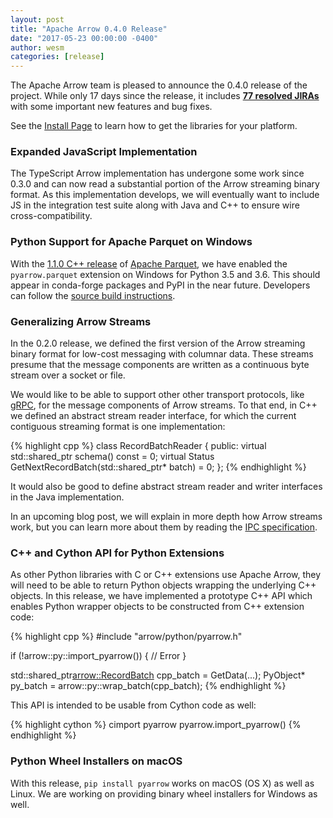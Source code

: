 ```yaml
---
layout: post
title: "Apache Arrow 0.4.0 Release"
date: "2017-05-23 00:00:00 -0400"
author: wesm
categories: [release]
---
```

<!--
{% comment %}
Licensed to the Apache Software Foundation (ASF) under one or more
contributor license agreements.  See the NOTICE file distributed with
this work for additional information regarding copyright ownership.
The ASF licenses this file to you under the Apache License, Version 2.0
(the "License"); you may not use this file except in compliance with
the License.  You may obtain a copy of the License at

http://www.apache.org/licenses/LICENSE-2.0

Unless required by applicable law or agreed to in writing, software
distributed under the License is distributed on an "AS IS" BASIS,
WITHOUT WARRANTIES OR CONDITIONS OF ANY KIND, either express or implied.
See the License for the specific language governing permissions and
limitations under the License.
{% endcomment %}
-->

The Apache Arrow team is pleased to announce the 0.4.0 release of the
project. While only 17 days since the release, it includes [**77 resolved
JIRAs**][1] with some important new features and bug fixes.

See the [Install Page][6] to learn how to get the libraries for your platform.

### Expanded JavaScript Implementation

The TypeScript Arrow implementation has undergone some work since 0.3.0 and can
now read a substantial portion of the Arrow streaming binary format. As this
implementation develops, we will eventually want to include JS in the
integration test suite along with Java and C++ to ensure wire
cross-compatibility.

### Python Support for Apache Parquet on Windows

With the [1.1.0 C++ release][7] of [Apache Parquet][8], we have enabled the
`pyarrow.parquet` extension on Windows for Python 3.5 and 3.6. This should
appear in conda-forge packages and PyPI in the near future. Developers can
follow the [source build instructions][9].

### Generalizing Arrow Streams

In the 0.2.0 release, we defined the first version of the Arrow streaming
binary format for low-cost messaging with columnar data. These streams presume
that the message components are written as a continuous byte stream over a
socket or file.

We would like to be able to support other other transport protocols, like
[gRPC][3], for the message components of Arrow streams. To that end, in C++ we
defined an abstract stream reader interface, for which the current contiguous
streaming format is one implementation:

{% highlight cpp %}
class RecordBatchReader {
 public:
  virtual std::shared_ptr<Schema> schema() const = 0;
  virtual Status GetNextRecordBatch(std::shared_ptr<RecordBatch>* batch) = 0;
};
{% endhighlight %}

It would also be good to define abstract stream reader and writer interfaces in
the Java implementation.

In an upcoming blog post, we will explain in more depth how Arrow streams work,
but you can learn more about them by reading the [IPC specification][4].

### C++ and Cython API for Python Extensions

As other Python libraries with C or C++ extensions use Apache Arrow, they will
need to be able to return Python objects wrapping the underlying C++
objects. In this release, we have implemented a prototype C++ API which enables
Python wrapper objects to be constructed from C++ extension code:

{% highlight cpp %}
#include "arrow/python/pyarrow.h"

if (!arrow::py::import_pyarrow()) {
  // Error
}

std::shared_ptr<arrow::RecordBatch> cpp_batch = GetData(...);
PyObject* py_batch = arrow::py::wrap_batch(cpp_batch);
{% endhighlight %}

This API is intended to be usable from Cython code as well:

{% highlight cython %}
cimport pyarrow
pyarrow.import_pyarrow()
{% endhighlight %}

### Python Wheel Installers on macOS

With this release, `pip install pyarrow` works on macOS (OS X) as well as
Linux. We are working on providing binary wheel installers for Windows as well.

[1]: https://issues.apache.org/jira/issues/?jql=project%20%3D%20ARROW%20AND%20status%20in%20(Resolved%2C%20Closed)%20AND%20fixVersion%20%3D%200.4.0
[2]: http://arrow.apache.org/install
[3]: http://grpc.io/
[4]: http://arrow.apache.org/docs/ipc.html
[6]: http://arrow.apache.org/install
[7]: https://github.com/apache/parquet-cpp/releases/tag/apache-parquet-cpp-1.1.0
[8]: http://parquet.apache.org
[9]: https://github.com/apache/arrow/blob/master/python/doc/source/development.rst